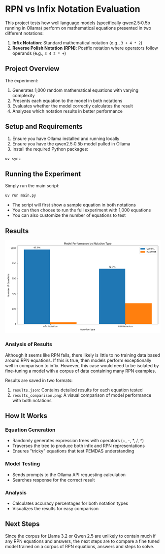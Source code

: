 # RPN vs Infix Notation Evaluation

This project tests how well language models (specifically qwen2.5:0.5b running in Ollama) perform on mathematical equations presented in two different notations:

1. **Infix Notation**: Standard mathematical notation (e.g., `3 + 4 * 2`)
2. **Reverse Polish Notation (RPN)**: Postfix notation where operators follow operands (e.g., `3 4 2 * +`)

## Project Overview

The experiment:
1. Generates 1,000 random mathematical equations with varying complexity
2. Presents each equation to the model in both notations
3. Evaluates whether the model correctly calculates the result
4. Analyzes which notation results in better performance

## Setup and Requirements

1. Ensure you have Ollama installed and running locally
2. Ensure you have the qwen2.5:0.5b model pulled in Ollama
3. Install the required Python packages:

```bash
uv sync
```

## Running the Experiment

Simply run the main script:

```bash
uv run main.py
```

- The script will first show a sample equation in both notations
- You can then choose to run the full experiment with 1,000 equations
- You can also customize the number of equations to test

## Results
![Results Comparison](results_comparison.png)

### Anslysis of Results
Although it seems like RPN fails, there likely is little to no training data based around RPN equations. If this is true, then models perform exceptionally well in comparison to infix. However, this case would need to be isolated by fine-tuning a model with a corpus of data containing many RPN examples.

Results are saved in two formats:
1. `results.json`: Contains detailed results for each equation tested
2. `results_comparison.png`: A visual comparison of model performance with both notations


## How It Works

### Equation Generation
- Randomly generates expression trees with operators (+, -, *, /, ^)
- Traverses the tree to produce both infix and RPN representations
- Ensures "tricky" equations that test PEMDAS understanding

### Model Testing
- Sends prompts to the Ollama API requesting calculation
- Searches response for the correct result

### Analysis
- Calculates accuracy percentages for both notation types
- Visualizes the results for easy comparison

## Next Steps
Since the corpus for Llama 3.2 or Qwen 2.5 are unlikely to contain much if any RPN equations and answers, the next steps are to compare a fine tuned model trained on a corpus of RPN equations, answers and steps to solve.